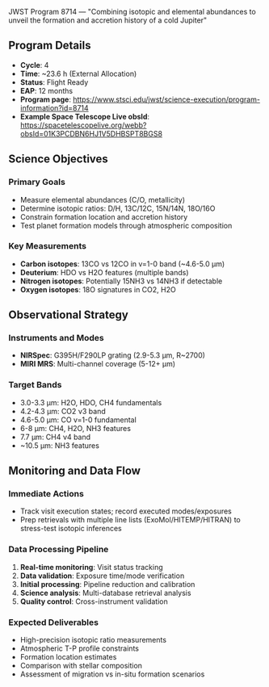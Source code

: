 JWST Program 8714 — "Combining isotopic and elemental abundances to unveil the formation and accretion history of a cold Jupiter"

## Program Details
- **Cycle**: 4
- **Time**: ~23.6 h (External Allocation)
- **Status**: Flight Ready
- **EAP**: 12 months
- **Program page**: https://www.stsci.edu/jwst/science-execution/program-information?id=8714
- **Example Space Telescope Live obsId**: https://spacetelescopelive.org/webb?obsId=01K3PCDBN6HJ1V5DHBSPT8BGS8

## Science Objectives

### Primary Goals
- Measure elemental abundances (C/O, metallicity)
- Determine isotopic ratios: D/H, 13C/12C, 15N/14N, 18O/16O
- Constrain formation location and accretion history
- Test planet formation models through atmospheric composition

### Key Measurements
- **Carbon isotopes**: 13CO vs 12CO in v=1-0 band (~4.6-5.0 μm)
- **Deuterium**: HDO vs H2O features (multiple bands)
- **Nitrogen isotopes**: Potentially 15NH3 vs 14NH3 if detectable
- **Oxygen isotopes**: 18O signatures in CO2, H2O

## Observational Strategy

### Instruments and Modes
- **NIRSpec**: G395H/F290LP grating (2.9-5.3 μm, R~2700)
- **MIRI MRS**: Multi-channel coverage (5-12+ μm)

### Target Bands
- 3.0-3.3 μm: H2O, HDO, CH4 fundamentals
- 4.2-4.3 μm: CO2 ν3 band
- 4.6-5.0 μm: CO v=1-0 fundamental
- 6-8 μm: CH4, H2O, NH3 features
- 7.7 μm: CH4 ν4 band
- ~10.5 μm: NH3 features

## Monitoring and Data Flow

### Immediate Actions
- Track visit execution states; record executed modes/exposures
- Prep retrievals with multiple line lists (ExoMol/HITEMP/HITRAN) to stress-test isotopic inferences

### Data Processing Pipeline
1. **Real-time monitoring**: Visit status tracking
2. **Data validation**: Exposure time/mode verification  
3. **Initial processing**: Pipeline reduction and calibration
4. **Science analysis**: Multi-database retrieval analysis
5. **Quality control**: Cross-instrument validation

### Expected Deliverables
- High-precision isotopic ratio measurements
- Atmospheric T-P profile constraints
- Formation location estimates
- Comparison with stellar composition
- Assessment of migration vs in-situ formation scenarios